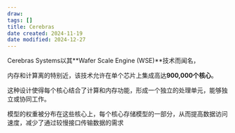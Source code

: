 ```yaml
---
draw:
tags: []
title: Cerebras
date created: 2024-11-19
date modified: 2024-12-27
---
```


Cerebras Systems以其**Wafer Scale Engine (WSE)**技术而闻名，

内存和计算离的特别近，该技术允许在单个芯片上集成高达**900,000个核心**。

这种设计使得每个核心结合了计算和内存功能，形成一个独立的处理单元，能够独立或协同工作。

模型的权重被分布在这些核心上，每个核心存储模型的一部分，从而提高数据访问速度，减少了通过较慢接口传输数据的需求
